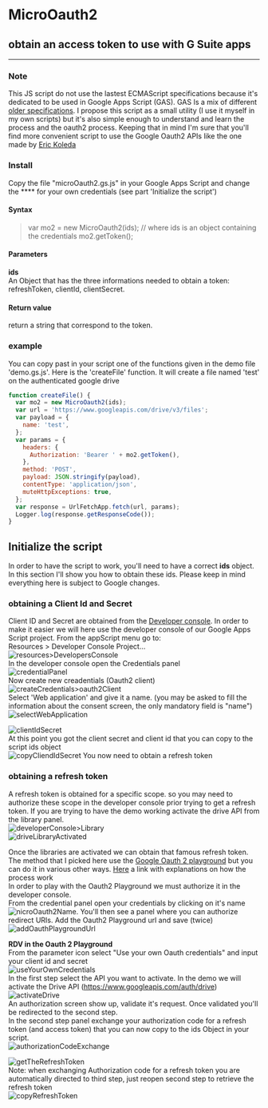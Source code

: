# MicroOauth2
## obtain an access token to use with G Suite apps
----------

### Note  

This JS script do not use the lastest ECMAScript specifications because it's dedicated to be used in Google Apps Script (GAS). GAS Is a mix of different [older specifications](https://developers.google.com/apps-script/guides/services/#basic_javascript_features). I propose this script as a small utility (I use it myself in my own scripts) but it's also simple enough to understand and learn the process and the oauth2 process. Keeping that in mind I'm sure that you'll find more convenient script to use the Google Oauth2 APIs like the one made by [Eric Koleda](https://github.com/googlesamples/apps-script-oauth2)

### Install  
Copy the file "microOauth2.gs.js" in your Google Apps Script and change the **** for your own credentials (see part 'Initialize the script')

#### Syntax  
> var mo2 = new MicroOauth2(ids);  // where ids is an object containing the credentials
> mo2.getToken();  

#### Parameters  
**ids**  
 An Object that has the three informations needed to obtain a token: refreshToken, clientId, clientSecret.  

#### Return value  
return a string that correspond to the token.  


### example  

You can copy past in your script one of the functions given in the demo file 'demo.gs.js'. Here is the 'createFile' function. It will create a file named 'test' on the authenticated google drive  
```javascript
function createFile() {
  var mo2 = new MicroOauth2(ids);
  var url = 'https://www.googleapis.com/drive/v3/files';
  var payload = {
    name: 'test',
  };
  var params = {
    headers: {
      Authorization: 'Bearer ' + mo2.getToken(),
    },
    method: 'POST',
    payload: JSON.stringify(payload),
    contentType: 'application/json',
    muteHttpExceptions: true,
  };
  var response = UrlFetchApp.fetch(url, params);
  Logger.log(response.getResponseCode());
}
```  
## Initialize the script  

In order to have the script to work, you'll need to have a correct **ids** object.
In this section I'll show you how to obtain these ids. Please keep in mind everything here is subject to Google changes.

### obtaining a Client Id and Secret  
Client ID and Secret are obtained from the [Developer console](https://console.developers.google.com/). In order to make it easier we will here use the developer console of our Google Apps Script project. From the appScript menu go to:  
Resources > Developer Console Project...  
![resources>DevelopersConsole](http://i.imgur.com/SSNpBLQ.png)  
In the developer console open the Credentials panel  
![credentialPanel](http://i.imgur.com/AFsc0KN.png)  
Now create new creadentials (Oauth2 client)  
![createCredentials>oauth2Client](http://i.imgur.com/1TmyO0q.png)  
Select 'Web application' and give it a name. (you may be asked to fill the information about the consent screen, the only mandatory field is "name")  
![selectWebApplication](http://i.imgur.com/Y8uVKml.png)  

![clientIdSecret](http://i.imgur.com/WPGVT1i.png)  
At this point you got the client secret and client id that you can copy to the script ids object  
![copyCliendIdSecret](http://i.imgur.com/zo4EK8y.png)
You now need to obtain a refresh token  

### obtaining a refresh token  
A refresh token is obtained for a specific scope. so you may need to authorize these scope in the developer console prior trying to get a refresh token. If you are trying to have the demo working activate the drive API from the library panel.  
![developerConsole>Library](http://i.imgur.com/4GsPOja.png)  
![driveLibraryActivated](http://i.imgur.com/JUhxfA1.png)  

Once the libraries are activated we can obtain that famous refresh token.  
The method that I picked here use the [Google Oauth 2 playground](https://developers.google.com/oauthplayground/) but you can do it in various other ways. [Here](https://docs.google.com/presentation/d/1gQV5Dtka75eXMxqixT5-Pv23cIjo53bvbXG930LA0No/edit#slide=id.p) a link with explanations on how the process work  
In order to play with the Oauth2 Playground we must authorize it in the developer console.  
From the credential panel open your credentials by clicking on it's name ![nicroOauth2Name](http://i.imgur.com/G8GparL.png). You'll then see a panel where you can authorize redirect URIs. Add the Oauth2 Playground url and save (twice)  
![addOauthPlaygroundUrl](http://i.imgur.com/TVRepZS.png)  

**RDV in the Oauth 2 Playground**  
From the parameter icon select "Use your own Oauth credentials" and input your client id and secret  
![useYourOwnCredentials](http://i.imgur.com/SMJmHi7.png)  
In the first step select the API you want to activate. In the demo we will activate the Drive API (https://www.googleapis.com/auth/drive)  
![activateDrive](http://i.imgur.com/6GMpvAQ.png)  
An authorization screen show up, validate it's request. Once validated you'll be redirected to the second step.  
In the second step panel exchange your authorization code for a refresh token (and access token) that you can now copy to the ids Object in your script.  
![authorizationCodeExchange](http://i.imgur.com/Kav67HA.png)  

![getTheRefreshToken](http://i.imgur.com/67i91wa.png?1)  
Note: when exchanging Authorization code for a refresh token you are automatically directed to third step, just reopen second step to retrieve the refresh token  
![copyRefreshToken](http://i.imgur.com/kBKa3qb.png)
